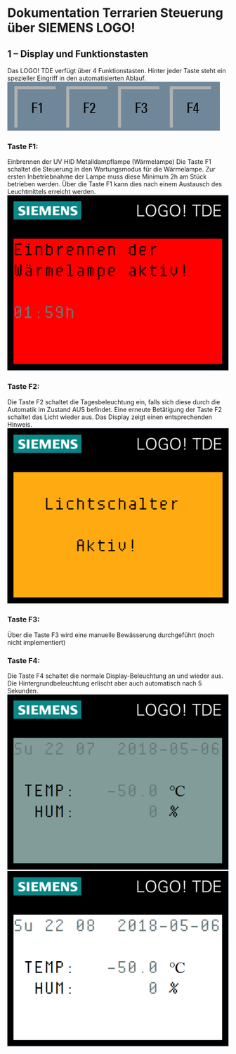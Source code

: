 # Dokumentation Terrarien Steuerung über SIEMENS LOGO!

## 1 – Display und Funktionstasten
Das LOGO! TDE verfügt über 4 Funktionstasten.
Hinter jeder Taste steht ein spezieller Eingriff in den automatisierten Ablauf.  
![](./images/Buttonbar_F.png)

### Taste F1:
Einbrennen der UV HID Metalldampflampe (Wärmelampe)
Die Taste F1 schaltet die Steuerung in den Wartungsmodus für die Wärmelampe.
Zur ersten Inbetriebnahme der Lampe muss diese Minimum 2h am Stück betrieben werden.
Über die Taste F1 kann dies nach einem Austausch des Leuchtmittels erreicht werden.  
![](./images/Display_msg_001.png)

### Taste F2:
Die Taste F2 schaltet die Tagesbeleuchtung ein, falls sich diese durch die Automatik im Zustand AUS befindet.
Eine erneute Betätigung der Taste F2 schaltet das Licht wieder aus.
Das Display zeigt einen entsprechenden Hinweis.
![](./images/Display_msg_003.png)

### Taste F3:
Über die Taste F3 wird eine manuelle Bewässerung durchgeführt (noch nicht implementiert)



### Taste F4:
Die Taste F4 schaltet die normale Display-Beleuchtung an und wieder aus.
Die Hintergrundbeleuchtung erlischt aber auch automatisch nach 5 Sekunden.  
![](./images/Display_msg_002.png)  
![](./images/Display_msg_004.png)
